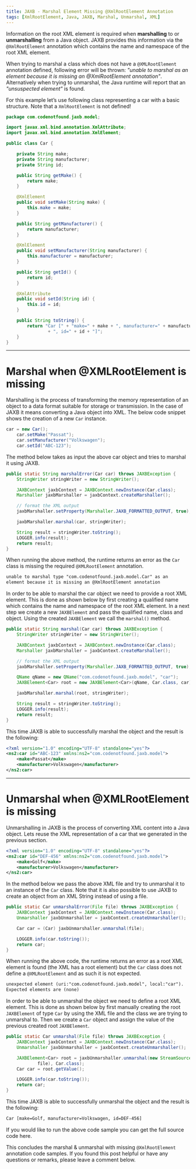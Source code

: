 ```yaml
---
title: JAXB - Marshal Element Missing @XmlRootElement Annotation
tags: [XmlRootElement, Java, JAXB, Marshal, Unmarshal, XML]
---
```


Information on the root XML element is required when **marshalling** to or **unmarshalling** from a Java object. JAXB provides this information via the `@XmlRootElement` annotation which contains the name and namespace of the root XML element.

When trying to marshal a class which does not have a `@XMLRootElement` annotation defined, following error will be thrown: *"unable to marshal as an element because it is missing an @XmlRootElement annotation"*. Alternatively when trying to unmarshal, the Java runtime will report that an *"unsuspected element"* is found.

For this example let’s use following class representing a car with a basic structure. Note that a `XmlRootElement` is not defined!

~~~ java
package com.codenotfound.jaxb.model;

import javax.xml.bind.annotation.XmlAttribute;
import javax.xml.bind.annotation.XmlElement;

public class Car {

    private String make;
    private String manufacturer;
    private String id;

    public String getMake() {
        return make;
    }

    @XmlElement
    public void setMake(String make) {
        this.make = make;
    }

    public String getManufacturer() {
        return manufacturer;
    }

    @XmlElement
    public void setManufacturer(String manufacturer) {
        this.manufacturer = manufacturer;
    }

    public String getId() {
        return id;
    }

    @XmlAttribute
    public void setId(String id) {
        this.id = id;
    }

    public String toString() {
        return "Car [" + "make=" + make + ", manufacturer=" + manufacturer
                + ", id=" + id + "]";
    }
}
~~~

* * *

# Marshal when @XMLRootElement is missing

Marshalling is the process of transforming the memory representation of an object to a data format suitable for storage or transmission. In the case of JAXB it means converting a Java object into XML. The below code snippet shows the creation of a new `Car` instance.

~~~ java
car = new Car();
    car.setMake("Passat");
    car.setManufacturer("Volkswagen");
    car.setId("ABC-123");
~~~

The method below takes as input the above car object and tries to marshal it using JAXB.

~~~ java
public static String marshalError(Car car) throws JAXBException {
    StringWriter stringWriter = new StringWriter();

    JAXBContext jaxbContext = JAXBContext.newInstance(Car.class);
    Marshaller jaxbMarshaller = jaxbContext.createMarshaller();

    // format the XML output
    jaxbMarshaller.setProperty(Marshaller.JAXB_FORMATTED_OUTPUT, true);

    jaxbMarshaller.marshal(car, stringWriter);

    String result = stringWriter.toString();
    LOGGER.info(result);
    return result;
}
~~~

When running the above method, the runtime returns an error as the `Car` class is missing the required `@XMLRootElement` annotation.

~~~ html
unable to marshal type "com.codenotfound.jaxb.model.Car" as an
element because it is missing an @XmlRootElement annotation
~~~

In order to be able to marshal the car object we need to provide a root XML element. This is done as shown below by first creating a qualified name which contains the name and namespace of the root XML element. In a next step we create a new `JAXBElement` and pass the qualified name, class and object. Using the created `JAXBElement` we call the `marshal()` method.

~~~ java
public static String marshal(Car car) throws JAXBException {
    StringWriter stringWriter = new StringWriter();

    JAXBContext jaxbContext = JAXBContext.newInstance(Car.class);
    Marshaller jaxbMarshaller = jaxbContext.createMarshaller();

    // format the XML output
    jaxbMarshaller.setProperty(Marshaller.JAXB_FORMATTED_OUTPUT, true);

    QName qName = new QName("com.codenotfound.jaxb.model", "car");
    JAXBElement<Car> root = new JAXBElement<Car>(qName, Car.class, car);

    jaxbMarshaller.marshal(root, stringWriter);

    String result = stringWriter.toString();
    LOGGER.info(result);
    return result;
}
~~~

This time JAXB is able to successfully marshal the object and the result is the following:

~~~ xml
<?xml version="1.0" encoding="UTF-8" standalone="yes"?>
<ns2:car id="ABC-123" xmlns:ns2="com.codenotfound.jaxb.model">
    <make>Passat</make>
    <manufacturer>Volkswagen</manufacturer>
</ns2:car>
~~~

* * *

# Unmarshal when @XMLRootElement is missing

Unmarshalling in JAXB is the process of converting XML content into a Java object. Lets reuse the XML representation of a car that we generated in the previous section.

~~~ xml
<?xml version="1.0" encoding="UTF-8" standalone="yes"?>
<ns2:car id="DEF-456" xmlns:ns2="com.codenotfound.jaxb.model">
    <make>Golf</make>
    <manufacturer>Volkswagen</manufacturer>
</ns2:car>
~~~

In the method below we pass the above XML file and try to unmarshal it to an instance of the `Car` class. Note that it is also possible to use JAXB to create an object from an XML String instead of using a file.

~~~ java
public static Car unmarshalError(File file) throws JAXBException {
    JAXBContext jaxbContext = JAXBContext.newInstance(Car.class);
    Unmarshaller jaxbUnmarshaller = jaxbContext.createUnmarshaller();

    Car car = (Car) jaxbUnmarshaller.unmarshal(file);

    LOGGER.info(car.toString());
    return car;
}
~~~

When running the above code, the runtime returns an error as a root XML element is found (the XML has a root element) but the `Car` class does not define a `@XMLRootElement` and as such it is not expected.

~~~ html
unexpected element (uri:"com.codenotfound.jaxb.model", local:"car").
Expected elements are (none)
~~~

In order to be able to unmarshal the object we need to define a root XML element. This is done as shown below by first manually creating the root `JAXBElement` of type `Car` by using the XML file and the class we are trying to unmarshal to. Then we create a `Car` object and assign the value of the previous created root `JAXBElement`.

~~~ java
public static Car unmarshal(File file) throws JAXBException {
    JAXBContext jaxbContext = JAXBContext.newInstance(Car.class);
    Unmarshaller jaxbUnmarshaller = jaxbContext.createUnmarshaller();

    JAXBElement<Car> root = jaxbUnmarshaller.unmarshal(new StreamSource(
            file), Car.class);
    Car car = root.getValue();

    LOGGER.info(car.toString());
    return car;
}
~~~

This time JAXB is able to successfully unmarshal the object and the result is the following:

~~~ html
Car [make=Golf, manufacturer=Volkswagen, id=DEF-456]
~~~

If you would like to run the above code sample you can get the full source code here.

This concludes the marshal & unmarshal with missing `@XmlRootElement` annotation code samples. If you found this post helpful or have any questions or remarks, please leave a comment below. 